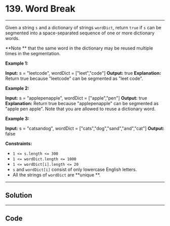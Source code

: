 # 139. Word Break

---

Given a string `s` and a dictionary of strings `wordDict`, return `true` if `s` can be segmented into a space-separated sequence of one or more dictionary words.

**Note ** that the same word in the dictionary may be reused multiple times in the segmentation.

 

**Example 1:**


**Input:** s = "leetcode", wordDict = ["leet","code"]
**Output:** true
**Explanation:** Return true because "leetcode" can be segmented as "leet code".


**Example 2:**


**Input:** s = "applepenapple", wordDict = ["apple","pen"]
**Output:** true
**Explanation:** Return true because "applepenapple" can be segmented as "apple pen apple".
Note that you are allowed to reuse a dictionary word.


**Example 3:**


**Input:** s = "catsandog", wordDict = ["cats","dog","sand","and","cat"]
**Output:** false


 

**Constraints:**

  * `1 <= s.length <= 300`
  * `1 <= wordDict.length <= 1000`
  * `1 <= wordDict[i].length <= 20`
  * `s` and `wordDict[i]` consist of only lowercase English letters.
  * All the strings of `wordDict` are **unique **.

---

## Solution



---

## Code
```python


```